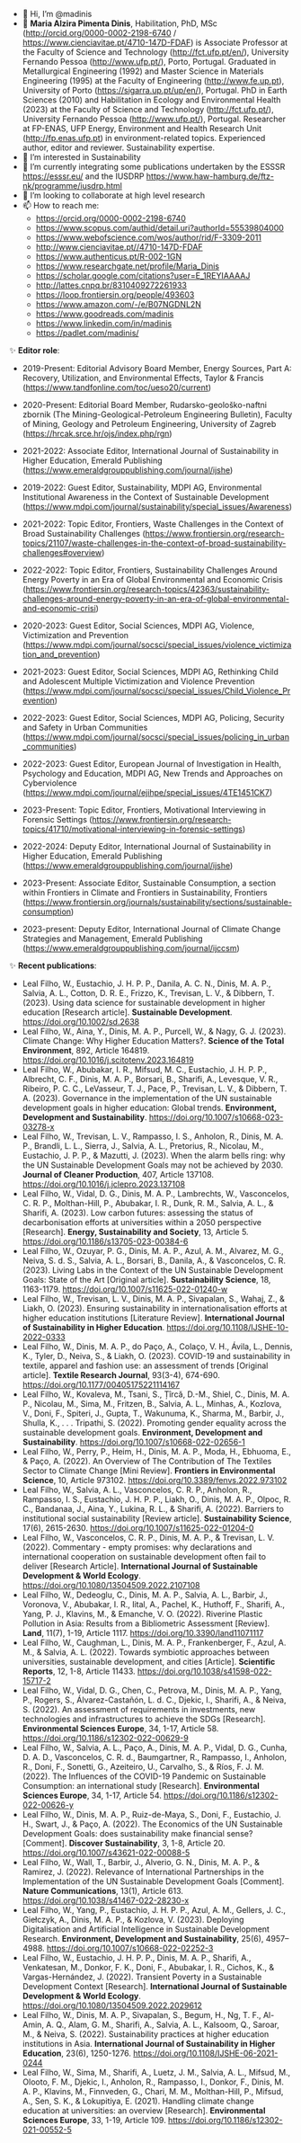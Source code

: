 - 👋 Hi, I’m @madinis
- 👋 **Maria Alzira Pimenta Dinis**, Habilitation, PhD, MSc (http://orcid.org/0000-0002-2198-6740 / https://www.cienciavitae.pt/4710-147D-FDAF) is Associate Professor at the Faculty of Science and Technology (http://fct.ufp.pt/en/), University Fernando Pessoa (http://www.ufp.pt/), Porto, Portugal. Graduated in Metallurgical Engineering (1992) and Master Science in Materials Engineering (1995) at the Faculty of Engineering (http://www.fe.up.pt), University of Porto (https://sigarra.up.pt/up/en/), Portugal. PhD in Earth Sciences (2010) and Habilitation in Ecology and Environmental Health (2023) at the Faculty of Science and Technology (http://fct.ufp.pt/), University Fernando Pessoa (http://www.ufp.pt/), Portugal. Researcher at FP-ENAS, UFP Energy, Environment and Health Research Unit (http://fp.enas.ufp.pt) in environment-related topics. Experienced author, editor and reviewer. Sustainability expertise.
- 👀 I’m interested in Sustainability
- 🌱 I’m currently integrating some publications undertaken by the ESSSR https://esssr.eu/ and the IUSDRP https://www.haw-hamburg.de/ftz-nk/programme/iusdrp.html
- 💞️ I’m looking to collaborate at high level research
- 📫 How to reach me: 
     * https://orcid.org/0000-0002-2198-6740 
     * https://www.scopus.com/authid/detail.uri?authorId=55539804000
     * https://www.webofscience.com/wos/author/rid/F-3309-2011
     * http://www.cienciavitae.pt//4710-147D-FDAF
     * https://www.authenticus.pt/R-002-1GN
     * https://www.researchgate.net/profile/Maria_Dinis
     * https://scholar.google.com/citations?user=E_1REYIAAAAJ
     * http://lattes.cnpq.br/8310409272261933
     * https://loop.frontiersin.org/people/493603
     * https://www.amazon.com/-/e/B07NGDNL2N
     * https://www.goodreads.com/madinis
     * https://www.linkedin.com/in/madinis
     * https://padlet.com/madinis/


✨ **Editor role**:

* 2019-Present: Editorial Advisory Board Member, Energy Sources, Part A: Recovery, Utilization, and Environmental Effects, Taylor & Francis (https://www.tandfonline.com/toc/ueso20/current)

* 2020-Present: Editorial Board Member, Rudarsko-geološko-naftni zbornik (The Mining-Geological-Petroleum Engineering Bulletin), Faculty of Mining, Geology and Petroleum Engineering, University of Zagreb (https://hrcak.srce.hr/ojs/index.php/rgn)

* 2021-2022: Associate Editor, International Journal of Sustainability in Higher Education, Emerald Publishing (https://www.emeraldgrouppublishing.com/journal/ijshe)

* 2019-2022: Guest Editor, Sustainability, MDPI AG, Environmental Institutional Awareness in the Context of Sustainable Development (https://www.mdpi.com/journal/sustainability/special_issues/Awareness)

* 2021-2022: Topic Editor, Frontiers, Waste Challenges in the Context of Broad Sustainability Challenges
(https://www.frontiersin.org/research-topics/21107/waste-challenges-in-the-context-of-broad-sustainability-challenges#overview)

* 2022-2022: Topic Editor, Frontiers, Sustainability Challenges Around Energy Poverty in an Era of Global Environmental and Economic Crisis
(https://www.frontiersin.org/research-topics/42363/sustainability-challenges-around-energy-poverty-in-an-era-of-global-environmental-and-economic-crisi)

* 2020-2023: Guest Editor, Social Sciences, MDPI AG, Violence, Victimization and Prevention (https://www.mdpi.com/journal/socsci/special_issues/violence_victimization_and_prevention)

* 2021-2023: Guest Editor, Social Sciences, MDPI AG, Rethinking Child and Adolescent Multiple Victimization and Violence Prevention (https://www.mdpi.com/journal/socsci/special_issues/Child_Violence_Prevention)

* 2022-2023: Guest Editor, Social Sciences, MDPI AG, Policing, Security and Safety in Urban Communities (https://www.mdpi.com/journal/socsci/special_issues/policing_in_urban_communities)

* 2022-2023: Guest Editor, European Journal of Investigation in Health, Psychology and Education, MDPI AG, New Trends and Approaches on Cyberviolence (https://www.mdpi.com/journal/ejihpe/special_issues/4TE1451CK7)

* 2023-Present: Topic Editor, Frontiers, Motivational Interviewing in Forensic Settings
(https://www.frontiersin.org/research-topics/41710/motivational-interviewing-in-forensic-settings)

* 2022-2024: Deputy Editor, International Journal of Sustainability in Higher Education, Emerald Publishing (https://www.emeraldgrouppublishing.com/journal/ijshe)

* 2023-Present: Associate Editor, Sustainable Consumption, a section within Frontiers in Climate and Frontiers in Sustainability, Frontiers (https://www.frontiersin.org/journals/sustainability/sections/sustainable-consumption)

* 2023-present: Deputy Editor, International Journal of Climate Change Strategies and Management, Emerald Publishing (https://www.emeraldgrouppublishing.com/journal/ijccsm)


✨ **Recent publications**:


* Leal Filho, W., Eustachio, J. H. P. P., Danila, A. C. N., Dinis, M. A. P., Salvia, A. L., Cotton, D. R. E., Frizzo, K., Trevisan, L. V., & Dibbern, T. (2023). Using data science for sustainable development in higher education [Research article]. **Sustainable Development**. https://doi.org/10.1002/sd.2638   
* Leal Filho, W., Aina, Y., Dinis, M. A. P., Purcell, W., & Nagy, G. J. (2023). Climate Change: Why Higher Education Matters?. **Science of the Total Environment**, 892, Article 164819. https://doi.org/10.1016/j.scitotenv.2023.164819  
* Leal Filho, W., Abubakar, I. R., Mifsud, M. C., Eustachio, J. H. P. P., Albrecht, C. F., Dinis, M. A. P., Borsari, B., Sharifi, A., Levesque, V. R., Ribeiro, P. C. C., LeVasseur, T. J., Pace, P., Trevisan, L. V., & Dibbern, T. A. (2023). Governance in the implementation of the UN sustainable development goals in higher education: Global trends. **Environment, Development and Sustainability**. https://doi.org/10.1007/s10668-023-03278-x 
* Leal Filho, W., Trevisan, L. V., Rampasso, I. S., Anholon, R., Dinis, M. A. P., Brandli, L. L., Sierra, J., Salvia, A. L., Pretorius, R., Nicolau, M., Eustachio, J. P. P., & Mazutti, J. (2023). When the alarm bells ring: why the UN Sustainable Development Goals may not be achieved by 2030. **Journal of Cleaner Production**, 407, Article 137108. https://doi.org/10.1016/j.jclepro.2023.137108 
* Leal Filho, W., Vidal, D. G., Dinis, M. A. P., Lambrechts, W., Vasconcelos, C. R. P., Molthan-Hill, P., Abubakar, I. R., Dunk, R. M., Salvia, A. L., & Sharifi, A. (2023). Low carbon futures: assessing the status of decarbonisation efforts at universities within a 2050 perspective [Research]. **Energy, Sustainability and Society**, 13, Article 5. https://doi.org/10.1186/s13705-023-00384-6 
* Leal Filho, W., Ozuyar, P. G., Dinis, M. A. P., Azul, A. M., Alvarez, M. G., Neiva, S. d. S., Salvia, A. L., Borsari, B., Danila, A., & Vasconcelos, C. R. (2023). Living Labs in the Context of the UN Sustainable Development Goals: State of the Art [Original article]. **Sustainability Science**, 18, 1163-1179. https://doi.org/10.1007/s11625-022-01240-w  
* Leal Filho, W., Trevisan, L. V., Dinis, M. A. P., Sivapalan, S., Wahaj, Z., & Liakh, O. (2023). Ensuring sustainability in internationalisation efforts at higher education institutions [Literature Review]. **International Journal of Sustainability in Higher Education**. https://doi.org/10.1108/IJSHE-10-2022-0333
* Leal Filho, W., Dinis, M. A. P., do Paço, A., Colaço, V. H., Ávila, L., Dennis, K., Tyler, D., Neiva, S., & Liakh, O. (2023). COVID-19 and sustainability in textile, apparel and fashion use: an assessment of trends [Original article]. **Textile Research Journal**, 93(3-4), 674-690. https://doi.org/10.1177/00405175221114167  
* Leal Filho, W., Kovaleva, M., Tsani, S., Țîrcă, D.-M., Shiel, C., Dinis, M. A. P., Nicolau, M., Sima, M., Fritzen, B., Salvia, A. L., Minhas, A., Kozlova, V., Doni, F., Spiteri, J., Gupta, T., Wakunuma, K., Sharma, M., Barbir, J., Shulla, K., . . . Tripathi, S. (2022). Promoting gender equality across the sustainable development goals. **Environment, Development and Sustainability**. https://doi.org/10.1007/s10668-022-02656-1  
* Leal Filho, W., Perry, P., Heim, H., Dinis, M. A. P., Moda, H., Ebhuoma, E., & Paço, A. (2022). An Overview of The Contribution of The Textiles Sector to Climate Change [Mini Review]. **Frontiers in Environmental Science**, 10, Article 973102. https://doi.org/10.3389/fenvs.2022.973102  
* Leal Filho, W., Salvia, A. L., Vasconcelos, C. R. P., Anholon, R., Rampasso, I. S., Eustachio, J. H. P. P., Liakh, O., Dinis, M. A. P., Olpoc, R. C., Bandanaa, J., Aina, Y., Lukina, R. L., & Sharifi, A. (2022). Barriers to institutional social sustainability [Review article]. **Sustainability Science**, 17(6), 2615-2630. https://doi.org/10.1007/s11625-022-01204-0 
* Leal Filho, W., Vasconcelos, C. R. P., Dinis, M. A. P., & Trevisan, L. V. (2022). Commentary - empty promises: why declarations and international cooperation on sustainable development often fail to deliver [Research Article]. **International Journal of Sustainable Development & World Ecology**. https://doi.org/10.1080/13504509.2022.2107108 
* Leal Filho, W., Dedeoglu, C., Dinis, M. A. P., Salvia, A. L., Barbir, J., Voronova, V., Abubakar, I. R., Iital, A., Pachel, K., Huthoff, F., Sharifi, A., Yang, P. J., Klavins, M., & Emanche, V. O. (2022). Riverine Plastic Pollution in Asia: Results from a Bibliometric Assessment [Review]. **Land**, 11(7), 1-19, Article 1117. https://doi.org/10.3390/land11071117 
* Leal Filho, W., Caughman, L., Dinis, M. A. P., Frankenberger, F., Azul, A. M., & Salvia, A. L. (2022). Towards symbiotic approaches between universities, sustainable development, and cities [Article]. **Scientific Reports**, 12, 1-8, Article 11433. https://doi.org/10.1038/s41598-022-15717-2 
* Leal Filho, W., Vidal, D. G., Chen, C., Petrova, M., Dinis, M. A. P., Yang, P., Rogers, S., Álvarez-Castañón, L. d. C., Djekic, I., Sharifi, A., & Neiva, S. (2022). An assessment of requirements in investments, new technologies and infrastructures to achieve the SDGs [Research]. **Environmental Sciences Europe**, 34, 1-17, Article 58. https://doi.org/10.1186/s12302-022-00629-9  
* Leal Filho, W., Salvia, A. L., Paço, A., Dinis, M. A. P., Vidal, D. G., Cunha, D. A. D., Vasconcelos, C. R. d., Baumgartner, R., Rampasso, I., Anholon, R., Doni, F., Sonetti, G., Azeiteiro, U., Carvalho, S., & Ríos, F. J. M. (2022). The Influences of the COVID-19 Pandemic on Sustainable Consumption: an international study [Research]. **Environmental Sciences Europe**, 34, 1-17, Article 54. https://doi.org/10.1186/s12302-022-00626-y 
* Leal Filho, W., Dinis, M. A. P., Ruiz-de-Maya, S., Doni, F., Eustachio, J. H., Swart, J., & Paço, A. (2022). The Economics of the UN Sustainable Development Goals: does sustainability make financial sense? [Comment]. **Discover Sustainability**, 3, 1-8, Article 20. https://doi.org/10.1007/s43621-022-00088-5 
* Leal Filho, W., Wall, T., Barbir, J., Alverio, G. N., Dinis, M. A. P., & Ramirez, J. (2022). Relevance of International Partnerships in the Implementation of the UN Sustainable Development Goals [Comment]. **Nature Communications**, 13(1), Article 613. https://doi.org/10.1038/s41467-022-28230-x 
* Leal Filho, W., Yang, P., Eustachio, J. H. P. P., Azul, A. M., Gellers, J. C., Giełczyk, A., Dinis, M. A. P., & Kozlova, V. (2023). Deploying Digitalisation and Artificial Intelligence in Sustainable Development Research. **Environment, Development and Sustainability**, 25(6), 4957–4988. https://doi.org/10.1007/s10668-022-02252-3 
* Leal Filho, W., Eustachio, J. H. P. P., Dinis, M. A. P., Sharifi, A., Venkatesan, M., Donkor, F. K., Doni, F., Abubakar, I. R., Cichos, K., & Vargas-Hernández, J. (2022). Transient Poverty in a Sustainable Development Context [Research]. **International Journal of Sustainable Development & World Ecology**. https://doi.org/10.1080/13504509.2022.2029612 
* Leal Filho, W., Dinis, M. A. P., Sivapalan, S., Begum, H., Ng, T. F., Al-Amin, A. Q., Alam, G. M., Sharifi, A., Salvia, A. L., Kalsoom, Q., Saroar, M., & Neiva, S. (2022). Sustainability practices at higher education institutions in Asia. **International Journal of Sustainability in Higher Education**, 23(6), 1250-1276. https://doi.org/10.1108/IJSHE-06-2021-0244 
* Leal Filho, W., Sima, M., Sharifi, A., Luetz, J. M., Salvia, A. L., Mifsud, M., Olooto, F. M., Djekic, I., Anholon, R., Rampasso, I., Donkor, F., Dinis, M. A. P., Klavins, M., Finnveden, G., Chari, M. M., Molthan-Hill, P., Mifsud, A., Sen, S. K., & Lokupitiya, E. (2021). Handling climate change education at universities: an overview [Research]. **Environmental Sciences Europe**, 33, 1-19, Article 109. https://doi.org/10.1186/s12302-021-00552-5 
 

<!---
madinis/madinis is a ✨ special ✨ repository because its `README.md` (this file) appears on your GitHub profile.
You can click the Preview link to take a look at your changes.
--->
